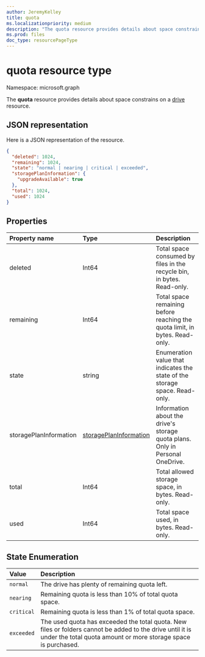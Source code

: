 ```yaml
---
author: JeremyKelley
title: quota
ms.localizationpriority: medium
description: "The quota resource provides details about space constrains on a drive resource."
ms.prod: files
doc_type: resourcePageType
---
```


# quota resource type

Namespace: microsoft.graph

The **quota** resource provides details about space constrains on a [drive](drive.md) resource.

## JSON representation

Here is a JSON representation of the resource.

<!-- {
  "blockType": "resource",
  "optionalProperties": [ ],
  "@odata.type": "microsoft.graph.quota"
}-->

```json
{
  "deleted": 1024,
  "remaining": 1024,
  "state": "normal | nearing | critical | exceeded",
  "storagePlanInformation": {
    "upgradeAvailable": true
  },
  "total": 1024,
  "used": 1024
}
```

## Properties

| Property name | Type   | Description                                                                 |
|:--------------|:-------|:----------------------------------------------------------------------------|
| deleted       | Int64  | Total space consumed by files in the recycle bin, in bytes. Read-only.      |
| remaining     | Int64  | Total space remaining before reaching the quota limit, in bytes. Read-only. |
| state         | string | Enumeration value that indicates the state of the storage space. Read-only. |
| storagePlanInformation  | [storagePlanInformation](storageplaninformation.md) | Information about the drive's storage quota plans. Only in Personal OneDrive.|
| total         | Int64  | Total allowed storage space, in bytes. Read-only.                           |
| used          | Int64  | Total space used, in bytes. Read-only.                                      |


## State Enumeration

| Value      | Description                                                                                                                                                                 |
|:-----------|:----------------------------------------------------------------------------------------------------------------------------------------------------------------------------|
| `normal`   | The drive has plenty of remaining quota left.                                                                                                                               |
| `nearing`  | Remaining quota is less than 10% of total quota space.                                                                                                                      |
| `critical` | Remaining quota is less than 1% of total quota space.                                                                                                                       |
| `exceeded` | The used quota has exceeded the total quota. New files or folders cannot be added to the drive until it is under the total quota amount or more storage space is purchased. |

<!-- {
  "type": "#page.annotation",
  "description": "The quota facet provides information about how much space the OneDrive has available.",
  "keywords": "quota,available,remaining,used",
  "section": "documentation",
  "suppressions": [
    "Warning: /api-reference/v1.0/resources/quota.md:
      Found potential enums in resource example that weren't defined in a table:(normal, nearing,critical,exceeded) are in resource, but () are in table"
  ],
  "tocPath": "Facets/Quota"
} -->

